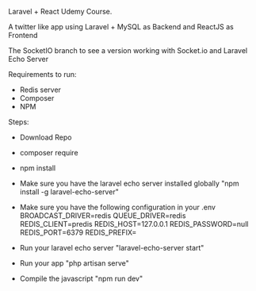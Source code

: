 Laravel + React Udemy Course.

A twitter like app using Laravel + MySQL as Backend and ReactJS as Frontend

The SocketIO branch to see a version working with Socket.io and Laravel Echo Server

Requirements to run:
- Redis server
- Composer
- NPM

Steps:
- Download Repo
- composer require
- npm install
- Make sure you have the laravel echo server installed globally "npm install -g laravel-echo-server"
- Make sure you have the following configuration in your .env
    BROADCAST_DRIVER=redis
    QUEUE_DRIVER=redis
    REDIS_CLIENT=predis
    REDIS_HOST=127.0.0.1
    REDIS_PASSWORD=null
    REDIS_PORT=6379
    REDIS_PREFIX=

- Run your laravel echo server "laravel-echo-server start"
- Run your app "php artisan serve"
- Compile the javascript "npm run dev"